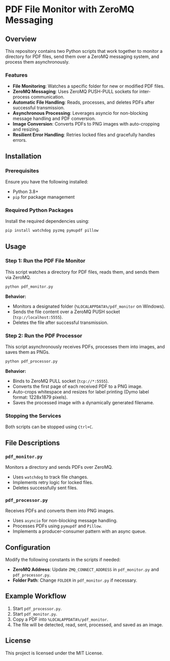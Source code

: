 # PDF File Monitor with ZeroMQ Messaging

## Overview
This repository contains two Python scripts that work together to monitor a directory for PDF files, send them over a ZeroMQ messaging system, and process them asynchronously.

### Features
- **File Monitoring**: Watches a specific folder for new or modified PDF files.
- **ZeroMQ Messaging**: Uses ZeroMQ PUSH-PULL sockets for inter-process communication.
- **Automatic File Handling**: Reads, processes, and deletes PDFs after successful transmission.
- **Asynchronous Processing**: Leverages asyncio for non-blocking message handling and PDF conversion.
- **Image Conversion**: Converts PDFs to PNG images with auto-cropping and resizing.
- **Resilient Error Handling**: Retries locked files and gracefully handles errors.

## Installation
### Prerequisites
Ensure you have the following installed:
- Python 3.8+
- `pip` for package management

### Required Python Packages
Install the required dependencies using:
```sh
pip install watchdog pyzmq pymupdf pillow
```

## Usage

### Step 1: Run the PDF File Monitor
This script watches a directory for PDF files, reads them, and sends them via ZeroMQ.
```sh
python pdf_monitor.py
```
**Behavior:**
- Monitors a designated folder (`%LOCALAPPDATA%/pdf_monitor` on Windows).
- Sends the file content over a ZeroMQ PUSH socket (`tcp://localhost:5555`).
- Deletes the file after successful transmission.

### Step 2: Run the PDF Processor
This script asynchronously receives PDFs, processes them into images, and saves them as PNGs.
```sh
python pdf_processor.py
```
**Behavior:**
- Binds to ZeroMQ PULL socket (`tcp://*:5555`).
- Converts the first page of each received PDF to a PNG image.
- Auto-crops whitespace and resizes for label printing (Dymo label format: 1228x1879 pixels).
- Saves the processed image with a dynamically generated filename.

### Stopping the Services
Both scripts can be stopped using `Ctrl+C`.

## File Descriptions

### `pdf_monitor.py`
Monitors a directory and sends PDFs over ZeroMQ.
- Uses `watchdog` to track file changes.
- Implements retry logic for locked files.
- Deletes successfully sent files.

### `pdf_processor.py`
Receives PDFs and converts them into PNG images.
- Uses `asyncio` for non-blocking message handling.
- Processes PDFs using `pymupdf` and `Pillow`.
- Implements a producer-consumer pattern with an async queue.

## Configuration
Modify the following constants in the scripts if needed:
- **ZeroMQ Address**: Update `ZMQ_CONNECT_ADDRESS` in `pdf_monitor.py` and `pdf_processor.py`.
- **Folder Path**: Change `FOLDER` in `pdf_monitor.py` if necessary.

## Example Workflow
1. Start `pdf_processor.py`.
2. Start `pdf_monitor.py`.
3. Copy a PDF into `%LOCALAPPDATA%/pdf_monitor`.
4. The file will be detected, read, sent, processed, and saved as an image.

## License
This project is licensed under the MIT License.
